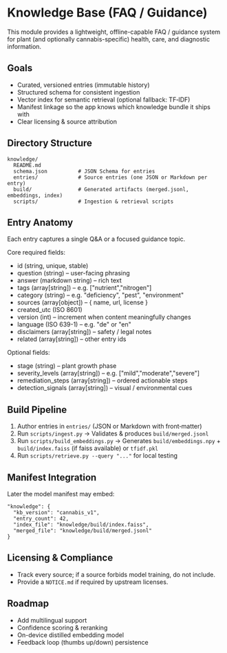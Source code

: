# Knowledge Base (FAQ / Guidance)

This module provides a lightweight, offline-capable FAQ / guidance system for plant (and optionally cannabis-specific) health, care, and diagnostic information.

## Goals
- Curated, versioned entries (immutable history)
- Structured schema for consistent ingestion
- Vector index for semantic retrieval (optional fallback: TF‑IDF)
- Manifest linkage so the app knows which knowledge bundle it ships with
- Clear licensing & source attribution

## Directory Structure
```
knowledge/
  README.md
  schema.json          # JSON Schema for entries
  entries/             # Source entries (one JSON or Markdown per entry)
  build/               # Generated artifacts (merged.jsonl, embeddings, index)
  scripts/             # Ingestion & retrieval scripts
```

## Entry Anatomy
Each entry captures a single Q&A or a focused guidance topic.

Core required fields:
- id (string, unique, stable)
- question (string) – user-facing phrasing
- answer (markdown string) – rich text
- tags (array[string]) – e.g. ["nutrient","nitrogen"]
- category (string) – e.g. "deficiency", "pest", "environment"
- sources (array[object]) – { name, url, license }
- created_utc (ISO 8601)
- version (int) – increment when content meaningfully changes
- language (ISO 639-1) – e.g. "de" or "en"
- disclaimers (array[string]) – safety / legal notes
- related (array[string]) – other entry ids

Optional fields:
- stage (string) – plant growth phase
- severity_levels (array[string]) – e.g. ["mild","moderate","severe"]
- remediation_steps (array[string]) – ordered actionable steps
- detection_signals (array[string]) – visual / environmental cues

## Build Pipeline
1. Author entries in `entries/` (JSON or Markdown with front‑matter)
2. Run `scripts/ingest.py` → Validates & produces `build/merged.jsonl`
3. Run `scripts/build_embeddings.py` → Generates `build/embeddings.npy` + `build/index.faiss` (if faiss available) or `tfidf.pkl`
4. Run `scripts/retrieve.py --query "..."` for local testing

## Manifest Integration
Later the model manifest may embed:
```
"knowledge": {
  "kb_version": "cannabis_v1",
  "entry_count": 42,
  "index_file": "knowledge/build/index.faiss",
  "merged_file": "knowledge/build/merged.jsonl"
}
```

## Licensing & Compliance
- Track every source; if a source forbids model training, do not include.
- Provide a `NOTICE.md` if required by upstream licenses.

## Roadmap
- Add multilingual support
- Confidence scoring & reranking
- On-device distilled embedding model
- Feedback loop (thumbs up/down) persistence
